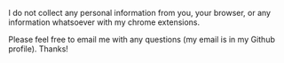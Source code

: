 I do not collect any personal information from you, your browser, or any information whatsoever with my chrome extensions.

Please feel free to email me with any questions (my email is in my Github profile).  Thanks!
